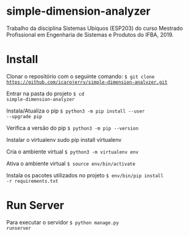 # simple-dimension-analyzer
Trabalho da disciplina Sistemas  Ubíquos (ESP203) do curso Mestrado Profissional em Engenharia de Sistemas e Produtos do IFBA, 2019.


# Install

Clonar o repositório com o seguinte comando:
<code>$ git clone https://github.com/icarojerry/simple-dimension-analyzer.git</code>

Entrar na pasta do projeto
<code>$ cd simple-dimension-analyzer</code>

Instala/Atualiza o pip
<code>$ python3 -m pip install --user --upgrade pip</code>

Verifica a versão do pip
<code>$ python3 -m pip --version </code>

Instalar o virtualenv
sudo pip install virtualenv

Cria o ambiente virtual
<code>$ python3 -m virtualenv env</code>

Ativa o ambiente virtual
<code>$ source env/bin/activate</code>

Instala os pacotes utilizados no projeto
<code>$ env/bin/pip install -r requirements.txt</code>


# Run Server

Para executar o servidor 
<code>$ python manage.py runserver</code>
